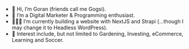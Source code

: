 - 👋 Hi, I’m Goran (friends call me Gogsi).
- 🌱 I’m a Digital Marketer & Programming enthusiast.
-  👨🏻‍💻 I’m currently building a website with NextJS and Strapi (...though I may change it to Headless WordPress).
- 💞️ Interest include, but not limited to Gardening, Investing, eCommerce, Learning and Soccer.

<!---
Gogsii/Gogsii is a ✨ special ✨ repository because its `README.md` (this file) appears on your GitHub profile.
You can click the Preview link to take a look at your changes.
--->

[twitter]: https://twitter.com/gogsii
[linkedin]: https://www.linkedin.com/in/dragutinovic/
